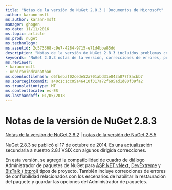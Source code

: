 ```yaml
---
title: "Notas de la versión de NuGet 2.8.3 | Documentos de Microsoft"
author: karann-msft
ms.author: karann-msft
manager: ghogen
ms.date: 11/11/2016
ms.topic: article
ms.prod: nuget
ms.technology: 
ms.assetid: 2c573368-c9e7-4284-9715-e71d4bba85dd
description: "Notas de la versión de NuGet 2.8.3 incluidos problemas conocidos, correcciones de errores, las funciones agregadas y dcr."
keywords: "NuGet 2.8.3 notas de la versión, correcciones de errores, problemas, conocidos agregan características, DCR"
ms.reviewer:
- karann-msft
- unniravindranathan
ms.openlocfilehash: d6fbebaf02cede52a701abd31e843a077f8acbb7
ms.sourcegitcommit: a40c1c1cc05a46410f317a72f695ad1d80f39fa2
ms.translationtype: MT
ms.contentlocale: es-ES
ms.lasthandoff: 01/05/2018
---
```

# <a name="nuget-283-release-notes"></a>Notas de la versión de NuGet 2.8.3

[Notas de la versión de NuGet 2.8.2](../release-notes/nuget-2.8.2.md) | [notas de la versión de NuGet 2.8.5](../release-notes/nuget-2.8.5.md)

NuGet 2.8.3 se publicó el 17 de octubre de 2014. Es una actualización secundaria a nuestro 2.8.1 VSIX con algunos dirigida correcciones.

En esta versión, se agregó la compatibilidad de cuadro de diálogo Administrador de paquetes de NuGet para [ASP.NET vNext](http://www.asp.net/vnext), [DevExtreme](http://js.devexpress.com/) y [BizTalk (.btproj)](/biztalk/core/developing-biztalk-server-applications) tipos de proyecto. También incluye correcciones de errores de confiabilidad relacionados con los escenarios de habilitar la restauración del paquete y guardar las opciones del Administrador de paquetes.
